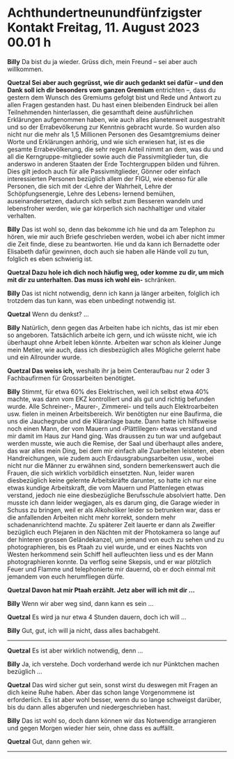 # Achthundertneunundfünfzigster Kontakt Freitag, 11. August 2023 00.01 h

**Billy** Da bist du ja wieder. Grüss dich, mein Freund – sei aber auch willkommen.

**Quetzal Sei aber auch gegrüsst, wie dir auch gedankt sei dafür – und den Dank soll ich dir besonders vom ganzen Gremium**
entrichten –, dass du gestern dem Wunsch des Gremiums gefolgt bist und Rede und Antwort zu allen Fragen gestanden
hast. Du hast einen bleibenden Eindruck bei allen Teilnehmenden hinterlassen, die gesamthaft deine ausführlichen Erklärungen aufgenommen haben, wie auch alles planetenweit ausgestrahlt und so der Errabevölkerung zur Kenntnis gebracht
wurde. So wurden also nicht nur die mehr als 1,5 Millionen Personen des Gesamtgremiums deiner Worte und Erklärungen
anhörig, und wie sich erwiesen hat, ist es die gesamte Errabevölkerung, die sehr regen Anteil nimmt an dem, was du und
all die Kerngruppe-mitglieder sowie auch die Passivmitglieder tun, die anderswo in anderen Staaten der Erde Tochtergruppen bilden und führen. Dies gilt jedoch auch für alle Passivmitglieder, Gönner oder einfach interessierten Personen bezüglich allem der FIGU, wie ebenso für alle Personen, die sich mit der ‹Lehre der Wahrheit, Lehre der Schöpfungsenergie, Lehre
des Lebens› lernend bemühen, auseinandersetzen, dadurch sich selbst zum Besseren wandeln und lebensfroher werden,
wie gar körperlich sich nachhaltiger und vitaler verhalten.

**Billy** Das ist wohl so, denn das bekomme ich hie und da am Telephon zu hören, wie mir auch Briefe geschrieben werden,
wobei ich aber nicht immer die Zeit finde, diese zu beantworten. Hie und da kann ich Bernadette oder Elisabeth dafür
gewinnen, doch auch sie haben alle Hände voll zu tun, folglich es eben schwierig ist.

**Quetzal Dazu hole ich dich noch häufig weg, oder komme zu dir, um mich mit dir zu unterhalten. Das muss ich wohl ein-**
schränken.

**Billy** Das ist nicht notwendig, denn ich kann ja länger arbeiten, folglich ich trotzdem das tun kann, was eben unbedingt
notwendig ist.

**Quetzal** Wenn du denkst? …

**Billy** Natürlich, denn gegen das Arbeiten habe ich nichts, das ist mir eben so angeboren. Tatsächlich arbeite ich gern,
und ich wüsste nicht, wie ich überhaupt ohne Arbeit leben könnte. Arbeiten war schon als kleiner Junge mein Metier, wie
auch, dass ich diesbezüglich alles Mögliche gelernt habe und ein Allrounder wurde.

**Quetzal Das weiss ich,** weshalb ihr ja beim Centeraufbau nur 2 oder 3 Fachbaufirmen für Grossarbeiten benötigtet.

**Billy** Stimmt, für etwa 60% des Elektrischen, weil ich selbst etwa 40% machte, was dann vom EKZ kontrolliert und als
gut und richtig befunden wurde. Alle Schreiner-, Maurer-, Zimmerei- und teils auch Elektroarbeiten usw. fielen in meinen
Arbeitsbereich. Wir benötigten nur eine Baufirma, die uns die Jauchegrube und die Kläranlage baute. Dann hatte ich hilfsweise noch einen Mann, der vom Mauern und ‹Plättlilegen› etwas verstand und mir damit im Haus zur Hand ging. Was
draussen zu tun war und aufgebaut werden musste, wie auch die Remise, der Saal und überhaupt alles andere, das war
alles mein Ding, bei dem mir einfach alle Zuarbeiten leisteten, eben Handreichungen, wie zudem auch Erdausgrabungsarbeiten usw., wobei nicht nur die Männer zu erwähnen sind, sondern bemerkenswert auch die Frauen, die sich wirklich
vorbildlich einsetzten. Nun, leider waren diesbezüglich keine gelernte Arbeitskräfte darunter, so hatte ich nur eine etwas
kundige Arbeitskraft, die vom Mauern und Plattenlegen etwas verstand, jedoch nie eine diesbezügliche Berufsschule absolviert hatte. Den musste ich dann leider wegjagen, als es darum ging, die Garage wieder in Schuss zu bringen, weil er als
Alkoholiker leider so betrunken war, dass er die anfallenden Arbeiten nicht mehr korrekt, sondern mehr schadenanrichtend
machte. Zu späterer Zeit lauerte er dann als Zweifler bezüglich euch Plejaren in den Nächten mit der Photokamera so lange
auf der hinteren grossen Geländekanzel, um jemand von euch zu sehen und zu photographieren, bis es Ptaah zu viel wurde,
und er eines Nachts von Westen herkommend sein Schiff hell aufleuchten liess und es der Mann photographieren konnte.
Da verflog seine Skepsis, und er war plötzlich Feuer und Flamme und telephonierte mir dauernd, ob er doch einmal mit
jemandem von euch herumfliegen dürfe.

**Quetzal Davon hat mir Ptaah erzählt. Jetz aber will ich mit dir …**

**Billy** Wenn wir aber weg sind, dann kann es sein …

**Quetzal** Es wird ja nur etwa 4 Stunden dauern, doch ich will …

**Billy** Gut, gut, ich will ja nicht, dass alles bachabgeht.


-----

**Quetzal** Es ist aber wirklich notwendig, denn …

**Billy** Ja, ich verstehe. Doch vorderhand werde ich nur Pünktchen machen bezüglich …

**Quetzal** Das wird sicher gut sein, sonst wirst du deswegen mit Fragen an dich keine Ruhe haben. Aber das schon lange
Vorgenommene ist erforderlich. Es ist aber wohl besser, wenn du so lange schweigst darüber, bis du dann alles abgerufen
und niedergeschrieben hast.

**Billy** Das ist wohl so, doch dann können wir das Notwendige arrangieren und gegen Morgen wieder hier sein, ohne dass
es auffällt.

**Quetzal** Gut, dann gehen wir.


-----

